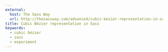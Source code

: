 ```yaml
---
external:
  host: The Sass Way
  url: http://thesassway.com/advanced/cubic-bezier-representation-in-sass
title: Cubic Bézier representation in Sass
keywords:
  - cubic bézier
  - sass
  - experiment
---
```

